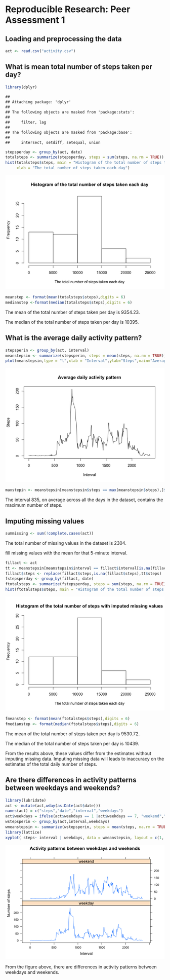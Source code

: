 # Reproducible Research: Peer Assessment 1


## Loading and preprocessing the data

```r
act <- read.csv("activity.csv")
```

## What is mean total number of steps taken per day?

```r
library(dplyr)
```

```
## 
## Attaching package: 'dplyr'
## 
## The following objects are masked from 'package:stats':
## 
##     filter, lag
## 
## The following objects are masked from 'package:base':
## 
##     intersect, setdiff, setequal, union
```

```r
stepsperday <- group_by(act, date)
totalsteps <- summarize(stepsperday, steps = sum(steps, na.rm = TRUE))
hist(totalsteps$steps, main = "Histogram of the total number of steps taken each day", 
     xlab = "The total number of steps taken each day")
```

![](PA1_template_files/figure-html/unnamed-chunk-2-1.png) 

```r
meanstep <- format(mean(totalsteps$steps),digits = 6)
medianstep <-format(median(totalsteps$steps),digits = 6)
```
The mean of the total number of steps taken per day is 9354.23.

The median of the total number of steps taken per day is 10395.

## What is the average daily activity pattern?

```r
stepsperin <- group_by(act, interval)
meanstepsin <- summarize(stepsperin, steps = mean(steps, na.rm = TRUE))
plot(meanstepsin,type = "l",xlab = "Interval",ylab="Steps",main="Average daily activity pattern")
```

![](PA1_template_files/figure-html/unnamed-chunk-3-1.png) 

```r
maxstepin <- meanstepsin[meanstepsin$steps == max(meanstepsin$steps),]$interval
```
The interval 835, on average across all the days in the dataset, contains the maximum number of steps.

## Imputing missing values

```r
summissing <- sum(!complete.cases(act))
```
The total number of missing values in the dataset is 2304.

fill missing values with the mean for that 5-minute interval.

```r
fillact <- act
tt <- meanstepsin[meanstepsin$interval == fillact$interval[is.na(fillact$steps)],]
fillact$steps <- replace(fillact$steps,is.na(fillact$steps),tt$steps)
fstepsperday <- group_by(fillact, date)
ftotalsteps <- summarize(fstepsperday, steps = sum(steps, na.rm = TRUE))
hist(ftotalsteps$steps, main = "Histogram of the total number of steps with imputed missing values", xlab = "The total number of steps taken each day")
```

![](PA1_template_files/figure-html/unnamed-chunk-5-1.png) 

```r
fmeanstep <- format(mean(ftotalsteps$steps),digits = 6)
fmedianstep <- format(median(ftotalsteps$steps),digits = 6)
```
The mean of the total number of steps taken per day is 9530.72.

The median of the total number of steps taken per day is 10439.

From the results above, these values differ from the estimates without imputing missing data. Imputing missing data will leads to inaccuracy on the estimates of the total daily number of steps.


## Are there differences in activity patterns between weekdays and weekends?

```r
library(lubridate)
act <- mutate(act,wday(as.Date(act$date)))
names(act) = c("steps","date","interval","weekdays")
act$weekdays = ifelse(act$weekdays == 1 |act$weekdays == 7, "weekend","weekday")
wstepsperin <- group_by(act,interval,weekdays)
wmeanstepsin <- summarize(wstepsperin, steps = mean(steps, na.rm = TRUE))
library(lattice)
xyplot( steps~ interval | weekdays, data = wmeanstepsin, layout = c(1, 2),type="l", main = "Activity patterns between weekdays and weekends",xlab = "Interval", ylab = "Number of steps")
```

![](PA1_template_files/figure-html/unnamed-chunk-6-1.png) 

From the figure above, there are differences in activity patterns between weekdays and weekends.
